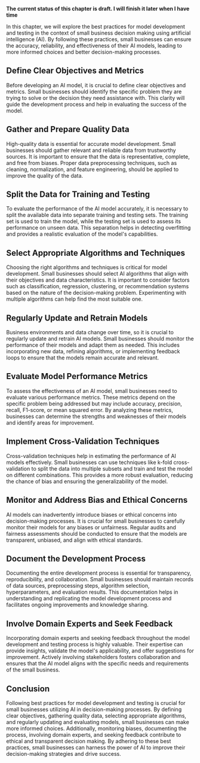 **The current status of this chapter is draft. I will finish it later when I have time**

In this chapter, we will explore the best practices for model development and testing in the context of small business decision making using artificial intelligence (AI). By following these practices, small businesses can ensure the accuracy, reliability, and effectiveness of their AI models, leading to more informed choices and better decision-making processes.

Define Clear Objectives and Metrics
-----------------------------------

Before developing an AI model, it is crucial to define clear objectives and metrics. Small businesses should identify the specific problem they are trying to solve or the decision they need assistance with. This clarity will guide the development process and help in evaluating the success of the model.

Gather and Prepare Quality Data
-------------------------------

High-quality data is essential for accurate model development. Small businesses should gather relevant and reliable data from trustworthy sources. It is important to ensure that the data is representative, complete, and free from biases. Proper data preprocessing techniques, such as cleaning, normalization, and feature engineering, should be applied to improve the quality of the data.

Split the Data for Training and Testing
---------------------------------------

To evaluate the performance of the AI model accurately, it is necessary to split the available data into separate training and testing sets. The training set is used to train the model, while the testing set is used to assess its performance on unseen data. This separation helps in detecting overfitting and provides a realistic evaluation of the model's capabilities.

Select Appropriate Algorithms and Techniques
--------------------------------------------

Choosing the right algorithms and techniques is critical for model development. Small businesses should select AI algorithms that align with their objectives and data characteristics. It is important to consider factors such as classification, regression, clustering, or recommendation systems based on the nature of the decision-making problem. Experimenting with multiple algorithms can help find the most suitable one.

Regularly Update and Retrain Models
-----------------------------------

Business environments and data change over time, so it is crucial to regularly update and retrain AI models. Small businesses should monitor the performance of their models and adapt them as needed. This includes incorporating new data, refining algorithms, or implementing feedback loops to ensure that the models remain accurate and relevant.

Evaluate Model Performance Metrics
----------------------------------

To assess the effectiveness of an AI model, small businesses need to evaluate various performance metrics. These metrics depend on the specific problem being addressed but may include accuracy, precision, recall, F1-score, or mean squared error. By analyzing these metrics, businesses can determine the strengths and weaknesses of their models and identify areas for improvement.

Implement Cross-Validation Techniques
-------------------------------------

Cross-validation techniques help in estimating the performance of AI models effectively. Small businesses can use techniques like k-fold cross-validation to split the data into multiple subsets and train and test the model on different combinations. This provides a more robust evaluation, reducing the chance of bias and ensuring the generalizability of the model.

Monitor and Address Bias and Ethical Concerns
---------------------------------------------

AI models can inadvertently introduce biases or ethical concerns into decision-making processes. It is crucial for small businesses to carefully monitor their models for any biases or unfairness. Regular audits and fairness assessments should be conducted to ensure that the models are transparent, unbiased, and align with ethical standards.

Document the Development Process
--------------------------------

Documenting the entire development process is essential for transparency, reproducibility, and collaboration. Small businesses should maintain records of data sources, preprocessing steps, algorithm selection, hyperparameters, and evaluation results. This documentation helps in understanding and replicating the model development process and facilitates ongoing improvements and knowledge sharing.

Involve Domain Experts and Seek Feedback
----------------------------------------

Incorporating domain experts and seeking feedback throughout the model development and testing process is highly valuable. Their expertise can provide insights, validate the model's applicability, and offer suggestions for improvement. Actively involving stakeholders fosters collaboration and ensures that the AI model aligns with the specific needs and requirements of the small business.

Conclusion
----------

Following best practices for model development and testing is crucial for small businesses utilizing AI in decision-making processes. By defining clear objectives, gathering quality data, selecting appropriate algorithms, and regularly updating and evaluating models, small businesses can make more informed choices. Additionally, monitoring biases, documenting the process, involving domain experts, and seeking feedback contribute to ethical and transparent decision making. By adhering to these best practices, small businesses can harness the power of AI to improve their decision-making strategies and drive success.

